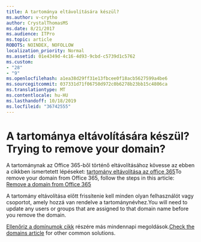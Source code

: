 ```yaml
---
title: A tartománya eltávolítására készül?
ms.author: v-crytho
author: CrystalThomasMS
ms.date: 8/21/2017
ms.audience: ITPro
ms.topic: article
ROBOTS: NOINDEX, NOFOLLOW
localization_priority: Normal
ms.assetid: 01e4349d-4c16-4d93-9cbd-c5739d1c5762
ms.custom:
- "28"
- "9"
ms.openlocfilehash: a1ea38d29ff31e13fbcee0f18acb5627599a4be6
ms.sourcegitcommit: 037331d71f06750d972c0b6278b23bb15c4806ca
ms.translationtype: MT
ms.contentlocale: hu-HU
ms.lasthandoff: 10/18/2019
ms.locfileid: "36742555"
---
```

# <a name="trying-to-remove-your-domain"></a><span data-ttu-id="cf5df-102">A tartománya eltávolítására készül?</span><span class="sxs-lookup"><span data-stu-id="cf5df-102">Trying to remove your domain?</span></span>

<span data-ttu-id="cf5df-103">A tartománynak az Office 365-ből történő eltávolításához kövesse az ebben a cikkben ismertetett lépéseket: [tartomány eltávolítása az office 365](https://docs.microsoft.com/office365/admin/get-help-with-domains/remove-a-domain)</span><span class="sxs-lookup"><span data-stu-id="cf5df-103">To remove your domain from Office 365, follow the steps in this article: [Remove a domain from Office 365](https://docs.microsoft.com/office365/admin/get-help-with-domains/remove-a-domain)</span></span>
  
<span data-ttu-id="cf5df-104">A tartomány eltávolítása előtt frissítenie kell minden olyan felhasználót vagy csoportot, amely hozzá van rendelve a tartománynévhez.</span><span class="sxs-lookup"><span data-stu-id="cf5df-104">You will need to update any users or groups that are assigned to that domain name before you remove the domain.</span></span>
  
<span data-ttu-id="cf5df-105">[Ellenőriz a domínumok cikk](https://docs.microsoft.com/office365/admin/get-help-with-domains/create-dns-records-at-any-dns-hosting-provider) részére más mindennapi megoldások.</span><span class="sxs-lookup"><span data-stu-id="cf5df-105">[Check the domains article](https://docs.microsoft.com/office365/admin/get-help-with-domains/create-dns-records-at-any-dns-hosting-provider) for other common solutions.</span></span>
  